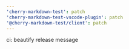 ```yaml
---
'cherry-markdown-test': patch
'cherry-markdown-test-vscode-plugin': patch
'@cherry-markdown-test/client': patch
---
```


ci: beautify release message
